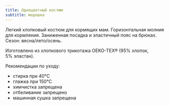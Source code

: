 ```yaml
---
title: Одноцветный костюм
subtitle: морошка
---
```


Легкий хлопковый костюм для кормящих мам. Горизонтальная молния для кормления. Заниженная посадка и эластичный пояс на брюках. Сезон: весна/лето/осень.

Изготовлено из хлопкового трикотажа OEKO-TEX® (95% хлопок, 5% эластан).

Рекомендации по уходу:

- стирка при 40°C
- глажка при 150°C
- химчистка запрещена
- отбеливание запрещено
- машинная сушка запрещена